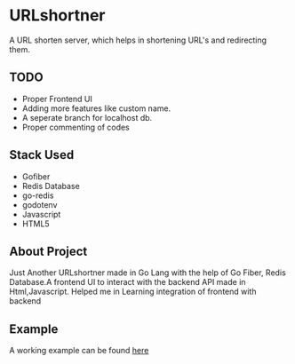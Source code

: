 # URLshortner
A URL shorten server, which helps in shortening URL's and redirecting them.



## TODO
- Proper Frontend UI 
- Adding more features like custom name.
- A seperate branch for localhost db.
- Proper commenting of codes


## Stack Used
- Gofiber
- Redis Database
- go-redis
- godotenv
- Javascript
- HTML5

## About Project

Just Another URLshortner made in Go Lang with the help of Go Fiber, Redis Database.A frontend UI to interact with the backend API made in Html,Javascript.
Helped me in Learning integration of frontend with backend

## Example
A working example can be found [here](https://short.aarav.wtf)
